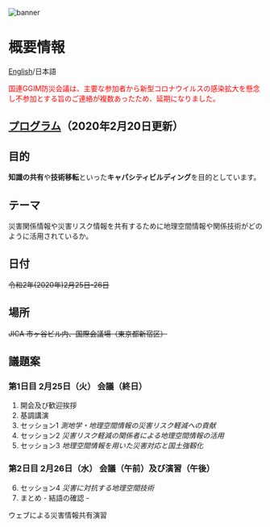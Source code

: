 ![banner](https://ggim-tokyo-2020.github.io/banner.jpg)
# 概要情報
[English](https://ggim-tokyo-2020.github.io)/日本語

<font color="#ff0000">国連GGIM防災会議は、主要な参加者から新型コロナウイルスの感染拡大を懸念し不参加とする旨のご連絡が複数あったため、延期になりました。</font>

## [プログラム](https://ggim-tokyo-2020.github.io/programme.pdf)（2020年2月20日更新）

## 目的

**知識の共有**や**技術移転**といった**キャパシティビルディング**を目的としています。

## テーマ

災害関係情報や災害リスク情報を共有するために地理空間情報や関係技術がどのように活用されているか。

## 日付

<strike>令和2年(2020年)2月25日-26日</strike>

## 場所
<strike>JICA 市ヶ谷ビル内、国際会議場（東京都新宿区）</strike>

## 議題案
### 第1日目 2月25日（火） 会議（終日）

 1. 開会及び歓迎挨拶
 2. 基調講演
 3. セッション1 *測地学・地理空間情報の災害リスク軽減への貢献*
 4. セッション2 *災害リスク軽減の関係者による地理空間情報の活用*
 5. セッション3 *地理空間情報を用いた災害対応と国土強靱化*

### 第2日目 2月26日（水） 会議（午前）及び演習（午後）

<ol start='6'>
 <li>セッション4 <i>災害に対抗する地理空間技術</i></li>
 <li>まとめ - 結語の確認 -</li>
</ol>

ウェブによる災害情報共有演習
